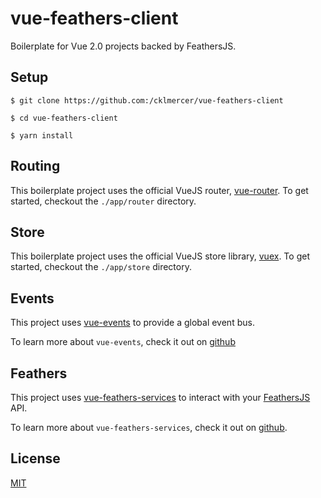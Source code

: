 # vue-feathers-client

Boilerplate for Vue 2.0 projects backed by FeathersJS.

## Setup
```
$ git clone https://github.com:/cklmercer/vue-feathers-client
```
```
$ cd vue-feathers-client
```
```
$ yarn install
```

## Routing
This boilerplate project uses the official VueJS router, [vue-router](https://github.com/vuejs/vue-router).
To get started, checkout the `./app/router` directory.

## Store
This boilerplate project uses the official VueJS store library, [vuex](https://github.com/vuejs/vuex).
To get started, checkout the `./app/store` directory.

## Events
This project uses [vue-events](https://github.com/cklmercer/vue-events) to
provide a global event bus.

To learn more about `vue-events`, check it out on [github](https://github.com/cklmercer/vue-events)

## Feathers
This project uses [vue-feathers-services](https://github.com/cklmercer/vue-feathers-services)
to interact with your [FeathersJS](https://github.com/feathersjs/feathers) API.

To learn more about `vue-feathers-services`, check it out on [github](https://github.com/cklmercer/vue-featehrs-services).

## License
[MIT](https://opensource.org/licenses/MIT)

